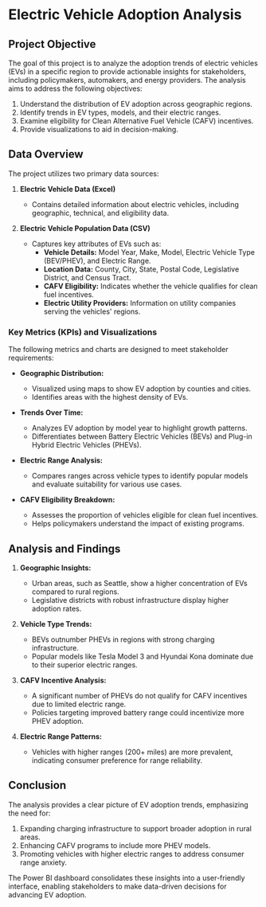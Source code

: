 # Electric Vehicle Adoption Analysis


## Project Objective
The goal of this project is to analyze the adoption trends of electric vehicles (EVs) in a specific region to provide actionable insights for stakeholders, including policymakers, automakers, and energy providers. The analysis aims to address the following objectives:

1. Understand the distribution of EV adoption across geographic regions.
2. Identify trends in EV types, models, and their electric ranges.
3. Examine eligibility for Clean Alternative Fuel Vehicle (CAFV) incentives.
4. Provide visualizations to aid in decision-making.

## Data Overview
The project utilizes two primary data sources:

1. **Electric Vehicle Data (Excel)**
   - Contains detailed information about electric vehicles, including geographic, technical, and eligibility data.

2. **Electric Vehicle Population Data (CSV)**
   - Captures key attributes of EVs such as:
     - **Vehicle Details:** Model Year, Make, Model, Electric Vehicle Type (BEV/PHEV), and Electric Range.
     - **Location Data:** County, City, State, Postal Code, Legislative District, and Census Tract.
     - **CAFV Eligibility:** Indicates whether the vehicle qualifies for clean fuel incentives.
     - **Electric Utility Providers:** Information on utility companies serving the vehicles' regions.

### Key Metrics (KPIs) and Visualizations
The following metrics and charts are designed to meet stakeholder requirements:

- **Geographic Distribution:**
  - Visualized using maps to show EV adoption by counties and cities.
  - Identifies areas with the highest density of EVs.

- **Trends Over Time:**
  - Analyzes EV adoption by model year to highlight growth patterns.
  - Differentiates between Battery Electric Vehicles (BEVs) and Plug-in Hybrid Electric Vehicles (PHEVs).

- **Electric Range Analysis:**
  - Compares ranges across vehicle types to identify popular models and evaluate suitability for various use cases.

- **CAFV Eligibility Breakdown:**
  - Assesses the proportion of vehicles eligible for clean fuel incentives.
  - Helps policymakers understand the impact of existing programs.

## Analysis and Findings
1. **Geographic Insights:**
   - Urban areas, such as Seattle, show a higher concentration of EVs compared to rural regions.
   - Legislative districts with robust infrastructure display higher adoption rates.

2. **Vehicle Type Trends:**
   - BEVs outnumber PHEVs in regions with strong charging infrastructure.
   - Popular models like Tesla Model 3 and Hyundai Kona dominate due to their superior electric ranges.

3. **CAFV Incentive Analysis:**
   - A significant number of PHEVs do not qualify for CAFV incentives due to limited electric range.
   - Policies targeting improved battery range could incentivize more PHEV adoption.

4. **Electric Range Patterns:**
   - Vehicles with higher ranges (200+ miles) are more prevalent, indicating consumer preference for range reliability.
   

## Conclusion
The analysis provides a clear picture of EV adoption trends, emphasizing the need for:

1. Expanding charging infrastructure to support broader adoption in rural areas.
2. Enhancing CAFV programs to include more PHEV models.
3. Promoting vehicles with higher electric ranges to address consumer range anxiety.

The Power BI dashboard consolidates these insights into a user-friendly interface, enabling stakeholders to make data-driven decisions for advancing EV adoption.

